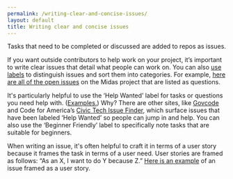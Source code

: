 ```yaml
---
permalink: /writing-clear-and-concise-issues/
layout: default
title: Writing clear and concise issues
---
```


Tasks that need to be completed or discussed are added to repos as issues.

If you want outside contributors to help work on your project, it’s important to write clear issues that detail what people can work on. You can also [use labels](https://github.com/18F/Midas/labels) to distinguish issues and sort them into categories. For example, [here are all of the open issues](https://github.com/18F/Midas/issues?utf8=%E2%9C%93&q=is%3Aissue+label%3Aquestion) on the Midas project that are listed as questions.

It's particularly helpful to use the ‘Help Wanted’ label for tasks or questions you need help with. ([Examples.](https://github.com/18F/midas/labels/help%20wanted)) Why? There are other sites, like [Govcode](https://www.govcode.org/) and Code for America’s [Civic Tech Issue Finder](https://www.codeforamerica.org/geeks/civicissues), which surface issues that have been labeled ‘Help Wanted’ so people can jump in and help. You can also use the ‘Beginner Friendly’ label to specifically note tasks that are suitable for beginners.

When writing an issue, it's often helpful to craft it in terms of a user story because it frames the task in terms of a user need. User stories are framed as follows: “As an X, I want to do Y because Z.” [Here is an example](https://github.com/18F/midas/issues/718) of an issue framed as a user story.  
